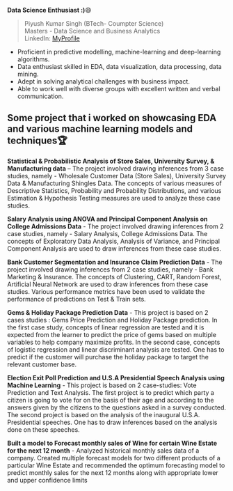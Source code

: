**Data Science Enthusiast :)**:smile:
> Piyush Kumar Singh (BTech- Coumpter Science) <br />
> Masters - Data Science and Business Analytics <br />
> LinkedIn: [MyProfile](https://www.linkedin.com/in/piyushkrsingh89/) <br />

- Proficient in predictive modelling, machine-learning and deep-learning algorithms.
- Data enthusiast skilled in EDA, data visualization, data processing, data mining.
- Adept in solving analytical challenges with business impact.
- Able to work well with diverse groups with excellent written and verbal communication.

## Some project that i worked on showcasing EDA and various machine learning models and techniques:trophy:

**Statistical & Probabilistic Analysis of Store Sales, University Survey, & Manufacturing data** – The project involved drawing inferences from 3 case studies, namely - Wholesale Customer Data (Store Sales), University Survey Data & Manufacturing Shingles Data. The concepts of various measures of Descriptive Statistics, Probability and Probability Distributions, and various Estimation & Hypothesis Testing measures are used to analyze these case studies.

**Salary Analysis using ANOVA and Principal Component Analysis on College Admissions Data** - The project involved drawing inferences from 2 case studies, namely - Salary Analysis, College Admissions Data. The concepts of Exploratory Data Analysis, Analysis of Variance, and Principal Component Analysis are used to draw inferences from these case studies.

**Bank Customer Segmentation and Insurance Claim Prediction Data** - The project involved drawing inferences from 2 case studies, namely - Bank Marketing & Insurance. The concepts of Clustering, CART, Random Forest, Artificial Neural Network are used to draw inferences from these case studies. Various performance metrics have been used to validate the performance of predictions on Test & Train sets.

**Gems & Holiday Package Prediction Data** - This project is based on 2 cases studies : Gems Price Prediction and Holiday Package prediction. In the first case study, concepts of linear regression are tested and it is expected from the learner to predict the price of gems based on multiple variables to help company maximize profits. In the second case, concepts of logistic regression and linear discriminant analysis are tested. One has to predict if the customer will purchase the holiday package to target the relevant customer base.

**Election Exit Poll Prediction and U.S.A Presidential Speech Analysis using Machine Learning** - This project is based on 2 case-studies: Vote Prediction and Text Analysis. The first project is to predict which party a citizen is going to vote for on the basis of their age and according to the answers given by the citizens to the questions asked in a survey conducted. The second project is based on the analysis of the inaugural U.S.A. Presidential speeches. One has to draw inferences based on the analysis done on these speeches.

**Built a model to Forecast monthly sales of Wine for certain Wine Estate for the next 12 month** - Analyzed historical monthly sales data of a company. Created multiple forecast models for two different products of a particular Wine Estate and recommended the optimum forecasting model to predict monthly sales for the next 12 months along with appropriate lower and upper confidence limits
